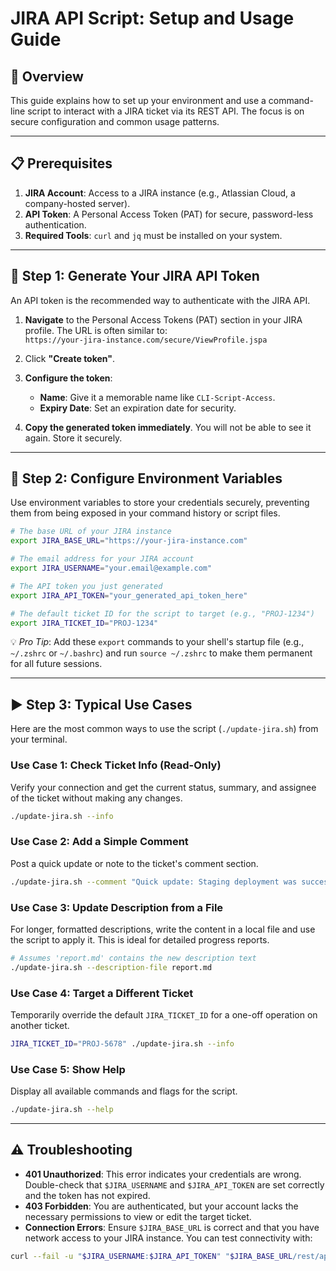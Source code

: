 
# JIRA API Script: Setup and Usage Guide

## 🚀 Overview

This guide explains how to set up your environment and use a command-line script to interact with a JIRA ticket via its REST API. The focus is on secure configuration and common usage patterns.

***

## 📋 Prerequisites

1. **JIRA Account**: Access to a JIRA instance (e.g., Atlassian Cloud, a company-hosted server).  
2. **API Token**: A Personal Access Token (PAT) for secure, password-less authentication.  
3. **Required Tools**: `curl` and `jq` must be installed on your system.

***

## 🔑 Step 1: Generate Your JIRA API Token

An API token is the recommended way to authenticate with the JIRA API.

1. **Navigate** to the Personal Access Tokens (PAT) section in your JIRA profile. The URL is often similar to:  
   `https://your-jira-instance.com/secure/ViewProfile.jspa`

2. Click **"Create token"**.

3. **Configure the token**:  
   - **Name**: Give it a memorable name like `CLI-Script-Access`.  
   - **Expiry Date**: Set an expiration date for security.  

4. **Copy the generated token immediately**. You will not be able to see it again. Store it securely.

***

## 🔧 Step 2: Configure Environment Variables

Use environment variables to store your credentials securely, preventing them from being exposed in your command history or script files.

```bash
# The base URL of your JIRA instance
export JIRA_BASE_URL="https://your-jira-instance.com"

# The email address for your JIRA account
export JIRA_USERNAME="your.email@example.com"

# The API token you just generated
export JIRA_API_TOKEN="your_generated_api_token_here"

# The default ticket ID for the script to target (e.g., "PROJ-1234")
export JIRA_TICKET_ID="PROJ-1234"
```

💡 *Pro Tip*: Add these `export` commands to your shell's startup file (e.g., `~/.zshrc` or `~/.bashrc`) and run `source ~/.zshrc` to make them permanent for all future sessions.

***

## ▶️ Step 3: Typical Use Cases

Here are the most common ways to use the script (`./update-jira.sh`) from your terminal.

### Use Case 1: Check Ticket Info (Read-Only)
Verify your connection and get the current status, summary, and assignee of the ticket without making any changes.

```bash
./update-jira.sh --info
```

### Use Case 2: Add a Simple Comment
Post a quick update or note to the ticket's comment section.

```bash
./update-jira.sh --comment "Quick update: Staging deployment was successful."
```

### Use Case 3: Update Description from a File
For longer, formatted descriptions, write the content in a local file and use the script to apply it. This is ideal for detailed progress reports.

```bash
# Assumes 'report.md' contains the new description text
./update-jira.sh --description-file report.md
```

### Use Case 4: Target a Different Ticket
Temporarily override the default `JIRA_TICKET_ID` for a one-off operation on another ticket.

```bash
JIRA_TICKET_ID="PROJ-5678" ./update-jira.sh --info
```

### Use Case 5: Show Help
Display all available commands and flags for the script.

```bash
./update-jira.sh --help
```

***

## ⚠️ Troubleshooting

- **401 Unauthorized**: This error indicates your credentials are wrong. Double-check that `$JIRA_USERNAME` and `$JIRA_API_TOKEN` are set correctly and the token has not expired.  
- **403 Forbidden**: You are authenticated, but your account lacks the necessary permissions to view or edit the target ticket.  
- **Connection Errors**: Ensure `$JIRA_BASE_URL` is correct and that you have network access to your JIRA instance. You can test connectivity with:

```bash
curl --fail -u "$JIRA_USERNAME:$JIRA_API_TOKEN" "$JIRA_BASE_URL/rest/api/2/serverInfo"
```


